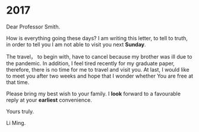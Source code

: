 # 2017

Dear Professor Smith.

How is everything going these days? I am writing this letter, to tell to truth, in order to tell you I am not able to visit you next **Sunday**.

The travel， to begin with, have to cancel because my brother was ill due to the pandemic. In addition, I feel tired recently for my graduate paper, therefore, there is no time for me to travel and visit you. At last, I would like to meet you after two weeks and hope that I wonder whether You are free at that time.

Please bring my best wish to your family. I **look** forward to a favourable reply at your **earliest** convenience.

Yours truly.

Li Ming.
